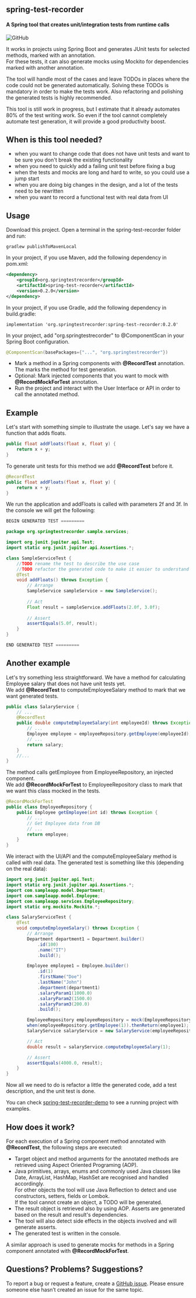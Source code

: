 ## spring-test-recorder 
#### A Spring tool that creates unit/integration tests from runtime calls

![GitHub](https://img.shields.io/github/license/testrecorder/spring-test-recorder)

It works in projects using Spring Boot and generates JUnit tests for selected methods, marked with an annotation.  
For these tests, it can also generate mocks using Mockito for dependencies marked with another annotation.  


The tool will handle most of the cases and leave TODOs in places where the code could not be generated automatically. Solving these TODOs is mandatory in order to make the tests work. Also refactoring and polishing the generated tests is highly recommended.


This tool is still work in progress, but I estimate that it already automates 80% of the test writing work. 
So even if the tool cannot completely automate test generation, it will provide a good productivity boost.


## When is this tool needed?
- when you want to change code that does not have unit tests and want to be sure you don't break the existing functionality
- when you need to quickly add a failing unit test before fixing a bug
- when the tests and mocks are long and hard to write, so you could use a jump start
- when you are doing big changes in the design, and a lot of the tests need to be rewritten
- when you want to record a functional test with real data from UI 


## Usage
Download this project. Open a terminal in the spring-test-recorder folder and run: 
```
gradlew publishToMavenLocal
```

In your project, if you use Maven, add the following dependency in pom.xml:
```XML
<dependency>
    <groupId>org.springtestrecorder</groupId>
    <artifactId>spring-test-recorder</artifactId>
    <version>0.2.0</version>
</dependency>
```

In your project, if you use Gradle, add the following dependency in build.gradle:
```
implementation 'org.springtestrecorder:spring-test-recorder:0.2.0'
```

In your project, add "org.springtestrecorder" to @ComponentScan in your Spring Boot configuration. 

```Java
@ComponentScan(basePackages={"...", "org.springtestrecorder"})
```

- Mark a method in a Spring components with **@RecordTest** annotation. The marks the method for test generation.  
- Optional: Mark injected components that you want to mock with **@RecordMockForTest** annotation.  
- Run the project and interact with the User Interface or API in order to call the annotated method.  
  

## Example

Let's start with something simple to illustrate the usage. Let's say we have a function that adds floats.

```Java
public float addFloats(float x, float y) {
    return x + y;
}
```

To generate unit tests for this method we add **@RecordTest** before it.

```Java
@RecordTest
public float addFloats(float x, float y) {
    return x + y;
}
```

We run the application and addFloats is called with parameters 2f and 3f.
In the console we will get the following:

```Java
BEGIN GENERATED TEST =========

package org.springtestrecorder.sample.services;

import org.junit.jupiter.api.Test;
import static org.junit.jupiter.api.Assertions.*;

class SampleServiceTest {
    //TODO rename the test to describe the use case
    //TODO refactor the generated code to make it easier to understand
    @Test
    void addFloats() throws Exception {
        // Arrange
        SampleService sampleService = new SampleService();
    
        // Act
        Float result = sampleService.addFloats(2.0f, 3.0f);
    
        // Assert
        assertEquals(5.0f, result);
    }
}

END GENERATED TEST =========
```


## Another example
Let's try something less straightforward.
We have a method for calculating Employee salary that does not have unit tests yet.  
We add **@RecordTest** to computeEmployeeSalary method to mark that we want generated tests.

```Java
public class SalaryService {
    // ...
    @RecordTest
    public double computeEmployeeSalary(int employeeId) throws Exception {
        // ...
        Employee employee = employeeRepository.getEmployee(employeeId);
        // ...
        return salary;
    }
    //...
}
```
	
The method calls getEmployee from EmployeeRepository, an injected component.  
We add **@RecordMockForTest** to EmployeeRepository class to mark that we want this class mocked in the tests.

```Java
@RecordMockForTest
public class EmployeeRepository {
    public Employee getEmployee(int id) throws Exception {
        // ...
        // Get Employee data from DB
        // ...
        return employee;
    }
}
```

We interact with the UI/API and the computeEmployeeSalary method is called with real data.
The generated test is something like this (depending on the real data):

```Java
import org.junit.jupiter.api.Test;
import static org.junit.jupiter.api.Assertions.*;
import com.sampleapp.model.Department;
import com.sampleapp.model.Employee;
import com.sampleapp.services.EmployeeRepository;
import static org.mockito.Mockito.*;

class SalaryServiceTest {
    @Test
    void computeEmployeeSalary() throws Exception {
        // Arrange
        Department department1 = Department.builder()
            .id(100)
            .name("IT")
            .build();

        Employee employee1 = Employee.builder()
            .id(1)
            .firstName("Doe")
            .lastName("John")
            .department(department1)
            .salaryParam1(1000.0)
            .salaryParam2(1500.0)
            .salaryParam3(200.0)
            .build();

        EmployeeRepository employeeRepository = mock(EmployeeRepository.class);
        when(employeeRepository.getEmployee(1)).thenReturn(employee1);
        SalaryService salaryService = new SalaryService(employeeRepository);

        // Act
        double result = salaryService.computeEmployeeSalary(1);

        // Assert
        assertEquals(4000.0, result);
    }
}
```

Now all we need to do is refactor a little the generated code, add a test description, and the unit test is done.

You can check [spring-test-recorder-demo](https://github.com/testrecorder/spring-test-recorder-demo) to see a running project with examples.


## How does it work?
For each execution of a Spring component method annotated with **@RecordTest**, the following steps are executed:
- Target object and method arguments for the annotated methods are retrieved using Aspect Oriented Programing (AOP).  
- Java primitives, arrays, enums and commonly used Java classes like Date, ArrayList, HashMap, HashSet are recognised and handled accordingly.  
  For other objects the tool will use Java Reflection to detect and use constructors, setters, fields or Lombok.  
  If the tool cannot create an object, a TODO will be generated.
- The result object is retrieved also by using AOP. Asserts are generated based on the result and result's dependencies.
- The tool will also detect side effects in the objects involved and will generate asserts.
- The generated test is written in the console.
  
A similar approach is used to generate mocks for methods in a Spring component annotated with **@RecordMockForTest**.


## Questions? Problems? Suggestions?
To report a bug or request a feature, create a [GitHub issue](https://github.com/testrecorder/spring-test-recorder/issues/new/choose). 
Please ensure someone else hasn’t created an issue for the same topic.







